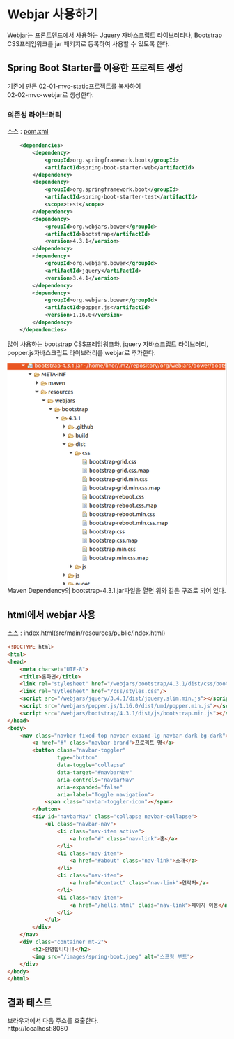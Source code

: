 # Webjar 사용하기
Webjar는 프론트엔드에서 사용하는 Jquery 자바스크립트 라이브러리나, Bootstrap CSS프레임워크를 jar 패키지로 등록하여 사용할 수 있도록 한다.

## Spring Boot Starter를 이용한 프로젝트 생성
기존에 만든 02-01-mvc-static프로젝트를 복사하여  
02-02-mvc-webjar로 생성한다.

### 의존성 라이브러리
소스 : [pom.xml](pom.xml)
```xml
	<dependencies>
		<dependency>
			<groupId>org.springframework.boot</groupId>
			<artifactId>spring-boot-starter-web</artifactId>
		</dependency>
		<dependency>
			<groupId>org.springframework.boot</groupId>
			<artifactId>spring-boot-starter-test</artifactId>
			<scope>test</scope>
		</dependency>
		<dependency>
			<groupId>org.webjars.bower</groupId>
			<artifactId>bootstrap</artifactId>
			<version>4.3.1</version>
		</dependency>
		<dependency>
			<groupId>org.webjars.bower</groupId>
			<artifactId>jquery</artifactId>
			<version>3.4.1</version>
		</dependency>
		<dependency>
			<groupId>org.webjars.bower</groupId>
			<artifactId>popper.js</artifactId>
			<version>1.16.0</version>
		</dependency>
	</dependencies>
```
많이 사용하는 bootstrap CSS프레임워크와, jquery 자바스크립트 라이브러리, popper.js자바스크립트 라이브러리를 webjar로 추가한다.

![부트스트랩 이미지](images/bootstrap.png)  
Maven Dependency의 bootstrap-4.3.1.jar파일을 열면 위와 같은 구조로 되어 있다.


## html에서 webjar 사용
소스 : index.html(src/main/resources/public/index.html)
```html
<!DOCTYPE html>
<html>
<head>
	<meta charset="UTF-8">
	<title>홈화면</title>
	<link rel="stylesheet" href="/webjars/bootstrap/4.3.1/dist/css/bootstrap.css"/>
	<link rel="sytlesheet" href="/css/styles.css"/>	
	<script src="/webjars/jquery/3.4.1/dist/jquery.slim.min.js"></script>
	<script src="/webjars/popper.js/1.16.0/dist/umd/popper.min.js"></script>
	<script src="/webjars/bootstrap/4.3.1/dist/js/bootstrap.min.js"></script>
</head>
<body>
	<nav class="navbar fixed-top navbar-expand-lg navbar-dark bg-dark">
		<a href="#" class="navbar-brand">프로젝트 명</a>
		<button class="navbar-toggler" 
				type="button" 
				data-toggle="collapse" 
				data-target="#navbarNav" 
				aria-controls="navbarNav" 
				aria-expanded="false" 
				aria-label="Toggle navigation">
    		<span class="navbar-toggler-icon"></span>
  		</button>
		<div id="navbarNav" class="collapse navbar-collapse">
			<ul class="navbar-nav">
				<li class="nav-item active">
					<a href="#" class="nav-link">홈</a>
				</li>
				<li class="nav-item">
					<a href="#about" class="nav-link">소개</a>
				</li>
				<li class="nav-item">
					<a href="#contact" class="nav-link">연락처</a>
				</li>
				<li class="nav-item">
					<a href="/hello.html" class="nav-link">페이지 이동</a>
				</li>
			</ul>
		</div>
	</nav>
	<div class="container mt-2">
		<h2>환영합니다!!</h2>
		<img src="/images/spring-boot.jpeg" alt="스프링 부트">
	</div>
</body>
</html>
```
## 결과 테스트
브라우저에서 다음 주소를 호출한다.  
http://localhost:8080
 